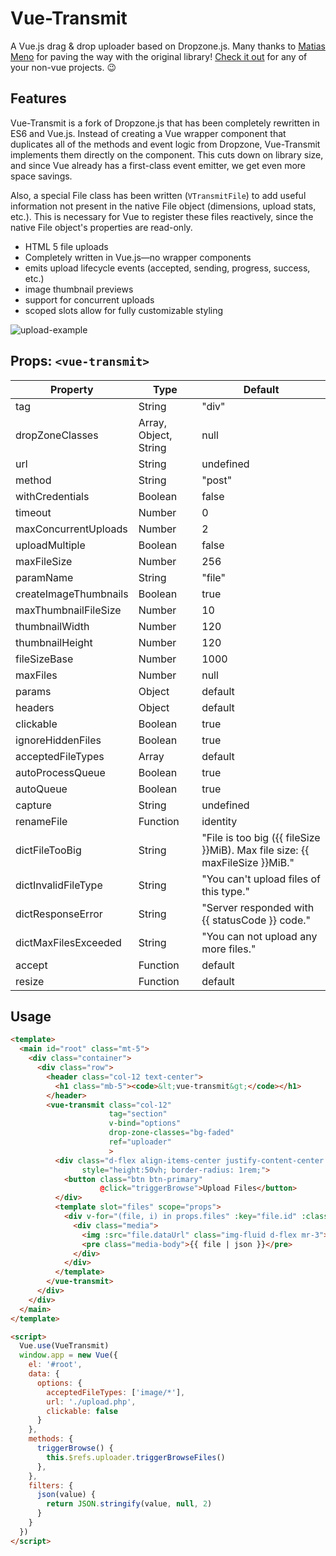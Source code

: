 # Vue-Transmit

A Vue.js drag & drop uploader based on Dropzone.js. Many thanks to [Matias Meno](https://gitlab.com/meno/dropzone/tree/master) for paving the way with the original library! [Check it out](https://gitlab.com/meno/dropzone/tree/master) for any of your non-vue projects. 😉

## Features

Vue-Transmit is a fork of Dropzone.js that has been completely rewritten in ES6 and Vue.js. Instead of creating a Vue wrapper component that duplicates all of the methods and event logic from Dropzone, Vue-Transmit implements them directly on the component. This cuts down on library size, and since Vue already has a first-class event emitter, we get even more space savings.

Also, a special File class has been written (`VTransmitFile`) to add useful information not present in the native File object (dimensions, upload stats, etc.). This is necessary for Vue to register these files reactively, since the native File object's properties are read-only.

- HTML 5 file uploads
- Completely written in Vue.js&mdash;no wrapper components
- emits upload lifecycle events (accepted, sending, progress, success, etc.)
- image thumbnail previews
- support for concurrent uploads
- scoped slots allow for fully customizable styling

![upload-example](./docs/vue-transmit-10fps.gif)

## Props: <code>&lt;vue-transmit&gt;</code>

|Property|Type|Default|
|---|---|---|
|tag|String|"div"|
|dropZoneClasses|Array, Object, String|null|
|url|String|undefined|
|method|String|"post"|
|withCredentials|Boolean|false|
|timeout|Number|0|
|maxConcurrentUploads|Number|2|
|uploadMultiple|Boolean|false|
|maxFileSize|Number|256|
|paramName|String|"file"|
|createImageThumbnails|Boolean|true|
|maxThumbnailFileSize|Number|10|
|thumbnailWidth|Number|120|
|thumbnailHeight|Number|120|
|fileSizeBase|Number|1000|
|maxFiles|Number|null|
|params|Object|default|
|headers|Object|default|
|clickable|Boolean|true|
|ignoreHiddenFiles|Boolean|true|
|acceptedFileTypes|Array|default|
|autoProcessQueue|Boolean|true|
|autoQueue|Boolean|true|
|capture|String|undefined|
|renameFile|Function|identity|
|dictFileTooBig|String|"File is too big ({{ fileSize }}MiB). Max file size: {{ maxFileSize }}MiB."|
|dictInvalidFileType|String|"You can't upload files of this type."|
|dictResponseError|String|"Server responded with {{ statusCode }} code."|
|dictMaxFilesExceeded|String|"You can not upload any more files."|
|accept|Function|default|
|resize|Function|default|

## Usage

```html
<template>
  <main id="root" class="mt-5">
    <div class="container">
      <div class="row">
        <header class="col-12 text-center">
          <h1 class="mb-5"><code>&lt;vue-transmit&gt;</code></h1>
        </header>
        <vue-transmit class="col-12"
                      tag="section"
                      v-bind="options"
                      drop-zone-classes="bg-faded"
                      ref="uploader"
                      >
          <div class="d-flex align-items-center justify-content-center w-100"
                style="height:50vh; border-radius: 1rem;">
            <button class="btn btn-primary"
                    @click="triggerBrowse">Upload Files</button>
          </div>
          <template slot="files" scope="props">
            <div v-for="(file, i) in props.files" :key="file.id" :class="{'mt-5': i === 0}">
              <div class="media">
                <img :src="file.dataUrl" class="img-fluid d-flex mr-3">
                <pre class="media-body">{{ file | json }}</pre>
              </div>
            </div>
          </template>
        </vue-transmit>
      </div>
    </div>
  </main>
</template>

<script>
  Vue.use(VueTransmit)
  window.app = new Vue({
    el: '#root',
    data: {
      options: {
        acceptedFileTypes: ['image/*'],
        url: './upload.php',
        clickable: false
      }
    },
    methods: {
      triggerBrowse() {
        this.$refs.uploader.triggerBrowseFiles()
      },
    },
    filters: {
      json(value) {
        return JSON.stringify(value, null, 2)
      }
    }
  })
</script>
```
